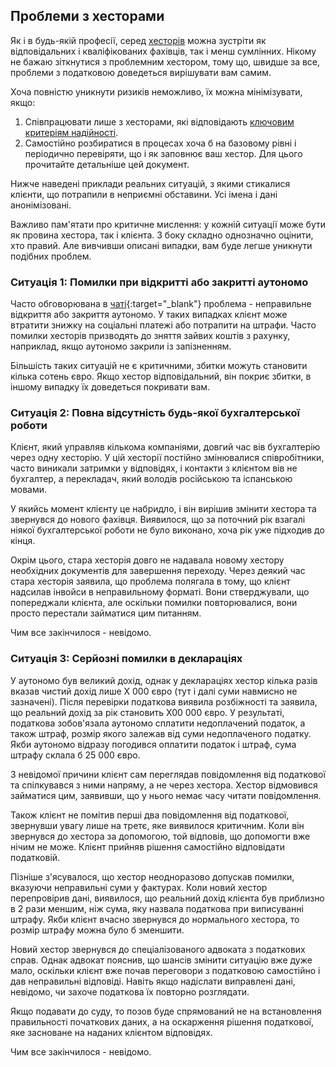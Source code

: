 ## Проблеми з хесторами

Як і в будь-якій професії, серед [хесторів](#надійні-хестори) можна зустріти як відповідальних і кваліфікованих фахівців, так і менш
сумлінних. Нікому не бажаю зіткнутися з проблемним хестором, тому що, швидше за все, проблеми з податковою доведеться
вирішувати вам самим.

Хоча повністю уникнути ризиків неможливо, їх можна мінімізувати, якщо:

1. Співпрацювати лише з хесторами, які відповідають [ключовим критеріям надійності](#критерії-надійного-хестора).
2. Самостійно розбиратися в процесах хоча б на базовому рівні і періодично перевіряти, що і як заповнює ваш хестор. Для
   цього прочитайте детальніше цей документ.

Нижче наведені приклади реальних ситуацій, з якими стикалися клієнти, що потрапили в неприємні обставини. Усі імена і
дані анонімізовані.

Важливо пам'ятати про критичне мислення: у кожній ситуації може бути як провина хестора, так і клієнта. З боку складно
однозначно оцінити, хто правий. Але вивчивши описані випадки, вам буде легше уникнути подібних проблем.

### Ситуація 1: Помилки при відкритті або закритті аутономо

Часто обговорювана в [чаті](https://bit.ly/it-autonomos-es){:target="_blank"} проблема - неправильне відкриття або
закриття аутономо. У таких випадках клієнт може втратити знижку на соціальні платежі або потрапити на штрафи. Часто
помилки хесторів призводять до зняття зайвих коштів з рахунку, наприклад, якщо аутономо закрили із запізненням.

Більшість таких ситуацій не є критичними, збитки можуть становити кілька сотень євро. Якщо хестор відповідальний, він
покриє збитки, в іншому випадку їх доведеться покривати вам.

### Ситуація 2: Повна відсутність будь-якої бухгалтерської роботи

Клієнт, який управляв кількома компаніями, довгий час вів бухгалтерію через одну хесторію. У цій хесторії постійно
змінювалися співробітники, часто виникали затримки у відповідях, і контакти з клієнтом вів не бухгалтер, а перекладач,
який володів російською та іспанською мовами.

У якийсь момент клієнту це набридло, і він вирішив змінити хестора та звернувся до нового фахівця. Виявилося, що за
поточний рік взагалі ніякої бухгалтерської роботи не було виконано, хоча рік уже підходив до кінця.

Окрім цього, стара хесторія довго не надавала новому хестору необхідних документів для завершення переходу. Через деякий
час стара хесторія заявила, що проблема полягала в тому, що клієнт надсилав інвойси в неправильному форматі. Вони
стверджували, що попереджали клієнта, але оскільки помилки повторювалися, вони просто перестали займатися цим питанням.

Чим все закінчилося - невідомо.

### Ситуація 3: Серйозні помилки в деклараціях

У аутономо був великий дохід, однак у деклараціях хестор кілька разів вказав чистий дохід лише X 000 євро (тут і далі
суми навмисно не зазначені). Після перевірки податкова виявила розбіжності та заявила, що реальний дохід за рік
становить X00 000 євро. У результаті, податкова зобов'язала аутономо сплатити недоплачений податок, а також штраф,
розмір якого залежав від суми недоплаченого податку. Якби аутономо відразу погодився оплатити податок і штраф, сума
штрафу склала б 25 000 євро.

З невідомої причини клієнт сам переглядав повідомлення від податкової та спілкувався з ними напряму, а не через хестора.
Хестор відмовився займатися цим, заявивши, що у нього немає часу читати повідомлення.

Також клієнт не помітив перші два повідомлення від податкової, звернувши увагу лише на третє, яке виявилося критичним.
Коли він звернувся до хестора за допомогою, той відповів, що допомогти вже нічим не може. Клієнт прийняв рішення
самостійно відповідати податковій.

Пізніше з'ясувалося, що хестор неодноразово допускав помилки, вказуючи неправильні суми у фактурах. Коли новий хестор
перепровірив дані, виявилося, що реальний дохід клієнта був приблизно в 2 рази меншим, ніж сума, яку назвала податкова
при виписуванні штрафу. Якби клієнт вчасно звернувся до нормального хестора, то розмір штрафу можна було б зменшити.

Новий хестор звернувся до спеціалізованого адвоката з податкових справ. Однак адвокат пояснив, що шансів змінити
ситуацію вже дуже мало, оскільки клієнт вже почав переговори з податковою самостійно і дав неправильні відповіді. Навіть
якщо надіслати виправлені дані, невідомо, чи захоче податкова їх повторно розглядати.

Якщо подавати до суду, то позов буде спрямований не на встановлення правильності початкових даних, а на оскарження
рішення податкової, яке засноване на наданих клієнтом відповідях.

Чим все закінчилося - невідомо.

